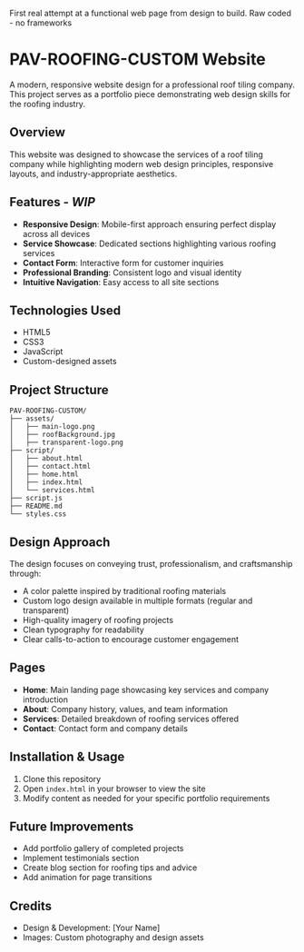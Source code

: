 First real attempt at a functional web page from design to build.
Raw coded - no frameworks

# PAV-ROOFING-CUSTOM Website

A modern, responsive website design for a professional roof tiling company. This project serves as a portfolio piece demonstrating web design skills for the roofing industry.

## Overview

This website was designed to showcase the services of a roof tiling company while highlighting modern web design principles, responsive layouts, and industry-appropriate aesthetics.

## Features - **_WIP_**

- **Responsive Design**: Mobile-first approach ensuring perfect display across all devices
- **Service Showcase**: Dedicated sections highlighting various roofing services
- **Contact Form**: Interactive form for customer inquiries
- **Professional Branding**: Consistent logo and visual identity
- **Intuitive Navigation**: Easy access to all site sections

## Technologies Used

- HTML5
- CSS3
- JavaScript
- Custom-designed assets

## Project Structure

```
PAV-ROOFING-CUSTOM/
├── assets/
│   ├── main-logo.png
│   ├── roofBackground.jpg
│   ├── transparent-logo.png
├── script/
│   ├── about.html
│   ├── contact.html
│   ├── home.html
│   ├── index.html
│   └── services.html
├── script.js
├── README.md
└── styles.css
```

## Design Approach

The design focuses on conveying trust, professionalism, and craftsmanship through:

- A color palette inspired by traditional roofing materials
- Custom logo design available in multiple formats (regular and transparent)
- High-quality imagery of roofing projects
- Clean typography for readability
- Clear calls-to-action to encourage customer engagement

## Pages

- **Home**: Main landing page showcasing key services and company introduction
- **About**: Company history, values, and team information
- **Services**: Detailed breakdown of roofing services offered
- **Contact**: Contact form and company details

## Installation & Usage

1. Clone this repository
2. Open `index.html` in your browser to view the site
3. Modify content as needed for your specific portfolio requirements

## Future Improvements

- Add portfolio gallery of completed projects
- Implement testimonials section
- Create blog section for roofing tips and advice
- Add animation for page transitions

## Credits

- Design & Development: [Your Name]
- Images: Custom photography and design assets
